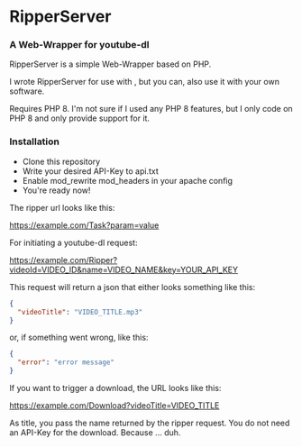 # RipperServer
### A Web-Wrapper for youtube-dl

RipperServer is a simple Web-Wrapper based on PHP.

I wrote RipperServer for use with , but you can, also use it with your own software.

Requires PHP 8. I'm not sure if I used any PHP 8 features, but I only code on PHP 8 and only provide support for it.

### Installation

- Clone this repository
- Write your desired API-Key to api.txt
- Enable mod_rewrite mod_headers in your apache config
- You're ready now!

The ripper url looks like this:

https://example.com/Task?param=value

For initiating a youtube-dl request:

https://example.com/Ripper?videoId=VIDEO_ID&name=VIDEO_NAME&key=YOUR_API_KEY

This request will return a json that either looks something like this:

```json
{
  "videoTitle": "VIDEO_TITLE.mp3"
}
```

or, if something went wrong, like this:

```json
{
  "error": "error message"
}
```

If you want to trigger a download, the URL looks like this:

https://example.com/Download?videoTitle=VIDEO_TITLE

As title, you pass the name returned by the ripper request. You do not need an API-Key for the download. Because ... duh.